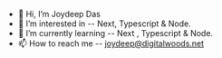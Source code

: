 - 👋 Hi, I’m Joydeep Das
- 👀 I’m interested in -- Next, Typescript & Node.
- 🌱 I’m currently learning -- Next , Typescript & Node.
- 📫 How to reach me -- joydeep@digitalwoods.net

<!---
joydeep-digitalwoods/joydeep-digitalwoods is a ✨ special ✨ repository because its `README.md` (this file) appears on your GitHub profile.
You can click the Preview link to take a look at your changes.
--->
